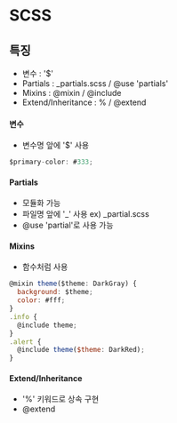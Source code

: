 # SCSS

## 특징
- 변수 : '$'
- Partials : _partials.scss / @use 'partials'
- Mixins : @mixin / @include
- Extend/Inheritance : % / @extend

#### 변수 
- 변수명 앞에 '$' 사용
``` javascript
$primary-color: #333;
```

#### Partials
- 모듈화 가능 
- 파일명 앞에 '_' 사용 ex) _partial.scss
- @use 'partial'로 사용 가능

#### Mixins 
- 함수처럼 사용 

``` javascript
@mixin theme($theme: DarkGray) {
  background: $theme;
  color: #fff;
}
.info {
  @include theme;
}
.alert {
  @include theme($theme: DarkRed);
}
```

#### Extend/Inheritance
- '%' 키워드로 상속 구현 
- @extend 
